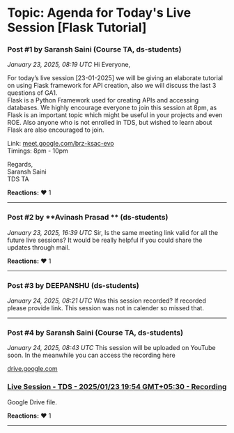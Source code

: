 # Topic: Agenda for Today's Live Session [Flask Tutorial]

### Post #1 by **Saransh Saini** (Course TA, ds-students)
*January 23, 2025, 08:19 UTC*
Hi Everyone,

For today’s live session [23-01-2025] we will be giving an elaborate tutorial on using Flask framework for API creation, also we will discuss the last 3 questions of GA1.  
Flask is a Python Framework used for creating APIs and accessing databases. We highly encourage everyone to join this session at 8pm, as Flask is an important topic which might be useful in your projects and even ROE. Also anyone who is not enrolled in TDS, but wished to learn about Flask are also encouraged to join.

Link: [meet.google.com/brz-ksac-evo](http://meet.google.com/brz-ksac-evo)  
Timings: 8pm - 10pm

Regards,  
Saransh Saini  
TDS TA

**Reactions:** ❤️ 1

---

### Post #2 by **Avinash Prasad ** (ds-students)
*January 23, 2025, 16:39 UTC*
Sir, Is the same meeting link valid for all the future live sessions? It would be really helpful if you could share the updates through mail.

**Reactions:** ❤️ 1

---

### Post #3 by **DEEPANSHU** (ds-students)
*January 24, 2025, 08:21 UTC*
Was this session recorded? If recorded please provide link. This session was not in calender so missed that.

---

### Post #4 by **Saransh Saini** (Course TA, ds-students)
*January 24, 2025, 08:43 UTC*
This session will be uploaded on YouTube soon. In the meanwhile you can access the recording here

[drive.google.com](https://drive.google.com/file/d/1w-zklGDSInE1n_T_bIGgo9GFE9_jPhTe/view?usp=drivesdk)

### [Live Session - TDS - 2025/01/23 19:54 GMT+05:30 - Recording](https://drive.google.com/file/d/1w-zklGDSInE1n_T_bIGgo9GFE9_jPhTe/view?usp=drivesdk)

Google Drive file.

**Reactions:** ❤️ 1

---
